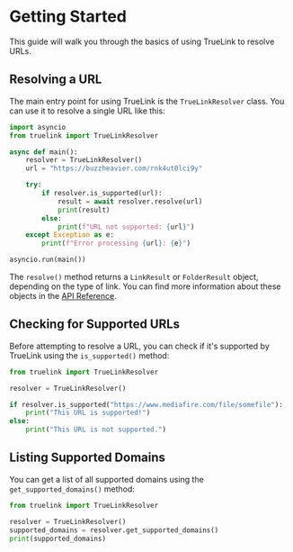 # Getting Started

This guide will walk you through the basics of using TrueLink to resolve URLs.

## Resolving a URL

The main entry point for using TrueLink is the `TrueLinkResolver` class. You can use it to resolve a single URL like this:

```python
import asyncio
from truelink import TrueLinkResolver

async def main():
    resolver = TrueLinkResolver()
    url = "https://buzzheavier.com/rnk4ut0lci9y"

    try:
        if resolver.is_supported(url):
            result = await resolver.resolve(url)
            print(result)
        else:
            print(f"URL not supported: {url}")
    except Exception as e:
        print(f"Error processing {url}: {e}")

asyncio.run(main())
```

The `resolve()` method returns a `LinkResult` or `FolderResult` object, depending on the type of link. You can find more information about these objects in the [API Reference](core.md).

## Checking for Supported URLs

Before attempting to resolve a URL, you can check if it's supported by TrueLink using the `is_supported()` method:

```python
from truelink import TrueLinkResolver

resolver = TrueLinkResolver()

if resolver.is_supported("https://www.mediafire.com/file/somefile"):
    print("This URL is supported!")
else:
    print("This URL is not supported.")
```

## Listing Supported Domains

You can get a list of all supported domains using the `get_supported_domains()` method:

```python
from truelink import TrueLinkResolver

resolver = TrueLinkResolver()
supported_domains = resolver.get_supported_domains()
print(supported_domains)
```
